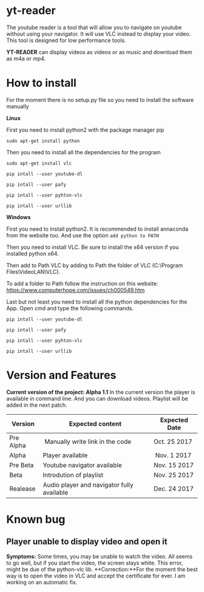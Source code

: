 # yt-reader

The youtube reader is a tool that will allow you to navigate on youtube without 
using your navigator. It will use VLC instead to display your video. This tool 
is designed for low performance tools. 

**YT-READER** can display videos as videos or as music and download them as m4a or mp4.

# How to install

For the moment there is no setup.py file so you need to install the software manually 

**Linux** 

First you need to install python2 with the package manager pip

`sudo apt-get install python`

Then you need to install all the dependencies for the program 

`sudo apt-get install vlc`

`pip intall --user youtube-dl`

`pip intall --user pafy`

`pip intall --user pyhton-vlc`

`pip intall --user urllib`


**Windows**

First you need to install python2. It is recommended to install annaconda from the website too. And use the option `add python to PATH`

Then you need to install VLC. Be sure to install the x64 version if you installed python x64. 

Then add to Path VLC by adding to Path the folder of VLC (C:\Program Files\VideoLAN\VLC). 

To add a folder to Path follow the instruction on this website: https://www.computerhope.com/issues/ch000549.htm

Last but not least you need to install all the python dependencies for the App. Open cmd and type the following commands. 

`pip intall --user youtube-dl`

`pip intall --user pafy`

`pip intall --user pyhton-vlc`

`pip intall --user urllib`


# Version and Features
__Current version of the project: Alpha 1.1__ 
In the current version the player is available in command line. And you can download videos. 
Playlist will be added in the next patch.

Version | Expected content | Expected Date
--- | --- | --- 
Pre Alpha | Manually write link in the code | Oct. 25 2017
Alpha | Player available | Nov. 1 2017
Pre Beta | Youtube navigator available | Nov. 15 2017
Beta | Introdution of playlist  | Nov. 25 2017
Realease | Audio player and navigator fully available | Dec. 24 2017


# Known bug 

## Player unable to display video and open it

**Symptoms:** Some times, you may be unable to watch the video. All seems to go well, but if you start the video, the screen stays white. This error, might be due of the python-vlc lib. 
**Correction:**For the moment the best way is to open the video in VLC and accept the certificate for ever. I am working on an automatic fix.
